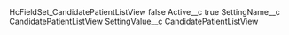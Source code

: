 <?xml version="1.0" encoding="UTF-8"?>
<CustomMetadata xmlns="http://soap.sforce.com/2006/04/metadata" xmlns:xsi="http://www.w3.org/2001/XMLSchema-instance" xmlns:xsd="http://www.w3.org/2001/XMLSchema">
    <label>HcFieldSet_CandidatePatientListView</label>
    <protected>false</protected>
    <values>
        <field>Active__c</field>
        <value xsi:type="xsd:boolean">true</value>
    </values>
    <values>
        <field>SettingName__c</field>
        <value xsi:type="xsd:string">CandidatePatientListView</value>
    </values>
    <values>
        <field>SettingValue__c</field>
        <value xsi:type="xsd:string">CandidatePatientListView</value>
    </values>
</CustomMetadata>
